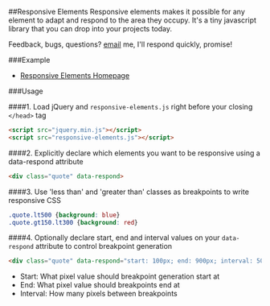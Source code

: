 ##Responsive Elements
Responsive elements makes it possible for any element to adapt and respond to the area they occupy. It's a tiny javascript library that you can drop into your projects today.

Feedback, bugs, questions? [email](mailto:contact@kumailht.com) me, I'll respond quickly, promise!

###Example
- [Responsive Elements Homepage](http://kumailht.com/responsive-elements/)

###Usage

####1. Load jQuery and `responsive-elements.js` right before your closing `</head>` tag

```html
<script src="jquery.min.js"></script>
<script src="responsive-elements.js"></script>
```

####2. Explicitly declare which elements you want to be responsive using a data-respond attribute

```html
<div class="quote" data-respond>
```

####3. Use 'less than' and 'greater than' classes as breakpoints to write responsive CSS
```css
.quote.lt500 {background: blue}
.quote.gt150.lt300 {background: red}
```

####4. Optionally declare start, end and interval values on your `data-respond` attribute to control breakpoint generation
```html
<div class="quote" data-respond="start: 100px; end: 900px; interval: 50px;">
```
- Start: What pixel value should breakpoint generation start at
- End: What pixel value should breakpoints end at
- Interval: How many pixels between breakpoints
